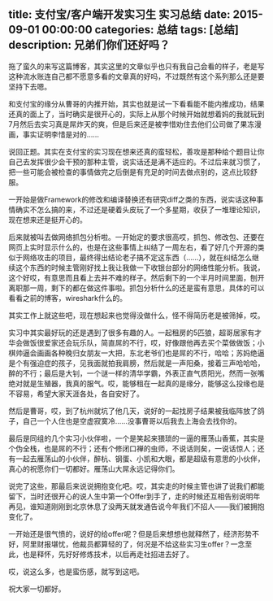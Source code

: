title: 支付宝/客户端开发实习生 实习总结
date: 2015-09-01 00:00:00
categories: 总结
tags: [总结] 
description: 兄弟们你们还好吗？
---

拖了蛮久的来写这篇博客，其实这里的文章似乎也只有我自己会看的样子，老是写这种流水账连自己都不愿意多看的文章真的好吗，不过既然有这个系列那么还是要坚持下去嗯。

和支付宝的缘分从曹哥的内推开始，其实也就是试一下看看能不能内推成功，结果还真的面上了，当时确实是很开心的，实际上从那个时候开始就想着妈的我就玩到7月然后去实习真是屌炸天的爽，但是后来还是被李惜劝住去他们公司做了果冻漫画，事实证明李惜是对的……

说回正题。其实在支付宝的实习现在想来还真的蛮轻松，善攻是那种给个题目让你自己去发挥很少会干预的那种主管，说实话还是满不适应的。不过后来就习惯了，把一些可能会被检查的事情做完之后倒是有充足的时间去做点别的，这点比较舒服。

一开始是做Framework的修改和编译替换还有研究diff之类的东西，说实话这种事情确实不怎么搞的来，不过还是硬着头皮玩了一个多星期，收获了一堆理论知识，现在想来还是挺开心的。

后来就被叫去做网络抓包分析啦。一开始定的要求很高哎，抓包、修改包、还要在网页上实时显示什么的，也是在这些事情上纠结了一周左右，看了好几个开源的类似于网络攻击的项目，最终得出结论老子搞不定这东西（……），就在纠结怎么继续这个东西的时候主管刚好找上我让我做一下收银台部分的网络性能分析。我说，这个好哎，有意思而且看上去并不难的样子。然后剩下的一个半月时间里面，刨开离职那一周，剩下的都在做这件事啦。抓包分析什么的还是蛮有意思，具体的可以看看之前的博客，wireshark什么的。

其实工作上就这些吧，现在想起来也觉得没做什么，怪不得简历老是被筛掉，哎。

实习中其实最好玩的还是遇到了很多有趣的人。一起租房的5匹狼，超哥居家有才华会做饭很爱家还会玩乐队，简直屌的不行，哎，好像跟他再去买个菜做做饭；小棋帅逼会画画各种晚归女朋友一大把，东北老爷们也是屌的不行，哈哈；苏妈绝逼是个有强迫症的孩子，见我面就拍我肩膀，然后就是一声阳桑，接着三声哈哈哈，醉的不行；最后是大钊，一个谜一样的清华学霸，外表正直气质阳光，然而一张嘴绝对就是生殖器，我真的服气。哎，能够租在一起真的是缘分，能够这么投缘也是不容易，希望大家天涯各处，各自安好了。

然后是曹哥，哎，到了杭州就坑了他几天，说好的一起找房子结果被我临阵放了鸽子，自己一个人住也是空虚寂寞冷……没事曹哥以后我去上海会去找你的。

最后是同组的几个实习小伙伴啦，一个是笑起来猥琐的一逼的雁荡山香蕉，其实是个伪全栈，也是屌的不行；还有个修闭口禅的虫师，不说话则矣，一说话惊人；还有一起去雁荡山的小伙伴，醉杭、钢蛋、小凯和大眼，都是超级有意思的小伙伴，真心的祝愿你们一切都好。雁荡山大屌永远记得你们。

说完了这些，那最后来说说拥抱变化吧。哎，其实走的时候主管也讲了说我们都能留下，当时还很开心的说人生中第一个Offer到手了，走的时候还互相告别说明年再见，谁知道刚刚到北京休息了没两天就发通告说今年我们不招人——我们被拥抱变化了。

一开始还是很气愤的，说好的给offer呢？但是后来想想也就释然了，经济形势不好，阿里财报堪忧，他裁员都算轻的了，何况是不给这些实习生offer？一念至此，也是释怀，先好好修炼技术，以后再走社招进去好了。

哎，说这么多，也是蛮伤感，就写到这吧。

祝大家一切都好。
